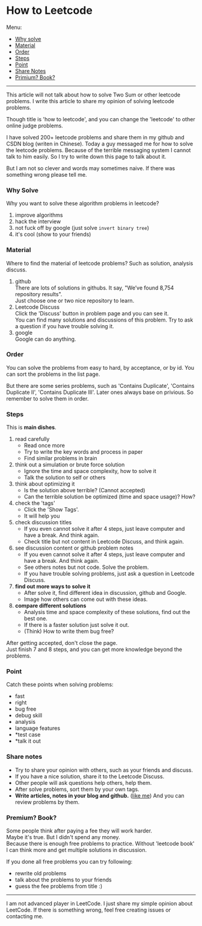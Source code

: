 How to Leetcode  
===  
  
Menu:  
  
- [Why solve](#why-solve)  
- [Material](#material)  
- [Order](#order)  
- [Steps](#steps)  
- [Point](#point)  
- [Share Notes](#share-notes)  
- [Primium? Book?](#primium-book)  
  
---  
  
This article will not talk about how to solve Two Sum or other leetcode problems. I write this article to share my opinion of solving leetcode problems.  
  
Though title is 'how to leetcode', and you can change the 'leetcode' to other online judge problems.  
  
I have solved 200+ leetcode problems and share them in my github and CSDN blog (writen in Chinese). Today a guy messaged me for how to solve the leetcode problems. Because of the terrible messaging system I cannot talk to him easily. So I try to write down this page to talk about it.  
  
But I am not so clever and words may sometimes naive. If there was something wrong please tell me.  
  
  
### Why Solve  
  
Why you want to solve these algorithm problems in leetcode?  
  
1. improve algorithms  
2. hack the interview  
3. not fuck off by google (just solve `invert binary tree`)  
4. it's cool (show to your friends)  
  
### Material  
  
Where to find the material of leetcode problems? Such as solution, analysis discuss.  
  
1. github  
    There are lots of solutions in githubs. It say, "We’ve found 8,754 repository results".  
    Just choose one or two nice repository to learn.  
2. Leetcode Discuss  
    Click the 'Discuss' button in problem page and you can see it.  
    You can find many solutions and discussions of this problem. Try to ask a question if you have trouble solving it.  
3. google  
    Google can do anything.  
  
  
### Order  
  
You can solve the problems from easy to hard, by acceptance, or by id. You can sort the problems in the list page.  
  
But there are some series problems, such as 'Contains Duplicate', 'Contains Duplicate II', 'Contains Duplicate III'. Later ones always base on privious. So remember to solve them in order.  
  
  
### Steps  
  
This is **main dishes**.  
  
1. read carefully  
    - Read once more  
    - Try to write the key words and process in paper  
    - Find similar problems in brain  
2. think out a simulation or brute force solution  
    - Ignore the time and space complexity, how to solve it  
    - Talk the solution to self or others  
3. think about optimizing it  
    - Is the solution above terrible? (Cannot accepted)  
    - Can the terrible solution be optimized (time and space usage)? How?  
4. check the 'tags'  
    - Click the 'Show Tags'.  
    - It will help you  
5. check discussion titles  
    - If you even cannot solve it after 4 steps, just leave computer and have a break. And think again.  
    - Check title but not content in Leetcode Discuss, and think again.  
6. see discussion content or github problem notes  
    - If you even cannot solve it after 4 steps, just leave computer and have a break. And think again.  
    - See others notes but not code. Solve the problem.  
    - If you have trouble solving problems, just ask a question in Leetcode Discuss.  
7. **find out more ways to solve it**  
    - After solve it, find different idea in discussion, github and Google.  
    - Image how others can come out with these ideas.  
8. **compare different solutions**  
    - Analysis time and space complexity of these solutions, find out the best one.  
    - If there is a faster solution just solve it out.  
    - (Think) How to write them bug free?  
  
After getting accepted, don't close the page.  
Just finish 7 and 8 steps, and you can get more knowledge beyond the problems.  
  
  
### Point  
  
Catch these points when solving problems:  
  
- fast  
- right  
- bug free  
- debug skill  
- analysis  
- language features  
- *test case  
- *talk it out  
  
  
### Share notes  
  
- Try to share your opinion with others, such as your friends and discuss.  
- If you have a nice solution, share it to the Leetcode Discuss.  
- Other people will ask questions help others, help them.  
- After solve problems, sort them by your own tags.  
- **Write articles, notes in your blog and github.** ([like me](https://github.com/illuz/leetcode)) And you can review problems by them.  
  
  
### Premium? Book?  
  
Some people think after paying a fee they will work harder.  
Maybe it's true. But I didn't spend any money.   
Because there is enough free problems to practice. Without 'leetcode book' I can think more and get multiple solutions in discussion.  
  
If you done all free problems you can try following:  
  
- rewrite old problems  
- talk about the problems to your friends  
- guess the fee problems from title :)  
  
  
---  
  
I am not advanced player in LeetCode. I just share my simple opinion about LeetCode. If there is something wrong, feel free creating issues or contacting me.  
  
